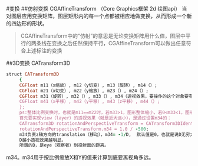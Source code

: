 #变换
##仿射变换 CGAffineTransform （Core Graphics框架 2d 绘图api）
当对图层应用变换矩阵，图层矩形内的每一个点都被相应地做变换，从而形成一个新的四边形的形状。
> CGAffineTransform中的“仿射”的意思是无论变换矩阵用什么值，图层中平行的两条线在变换之后任然保持平行，CGAffineTransform可以做出任意符合上述标注的变换

##3D变换 CATransform3D
```ruby
struct CATransform3D
     {
     CGFloat m11（x缩放）, m12（y切变）, m13（旋转）, m14（）;
     CGFloat m21（x切变）, m22（y缩放）, m23（）, m24（）;
     CGFloat m31（旋转）, m32（）, m33（）, m34（透视效果，要操作的这个对象要有旋转的角度，否则没有效果。正直/负值都有意义）;
     CGFloat m41（x平移）, m42（y平移）, m43（z平移）, m44（）;
     };
     ps:整体比例变换时，也就是m11==m22时，若m33>1，图形整体缩小，若0<m33<1，图形整体放大，若s<0,发生关于原点的对称等比变换。
     首先要实现view（layer）的透视效果（就是近大远小），是通过设置m34的：
     CATransform3D rotationAndPerspectiveTransform = CATransform3DIdentity;
     rotationAndPerspectiveTransform.m34 = 1.0 / -500;
     m34负责z轴方向的translation（移动），m34= -1/D,  默认值是0，也就是说D无穷大，这意味layer in projection plane（投射面）和layer in world coordinate重合了。
     D越小透视效果越明显。
     所谓的D，是eye（观察者）到投射面的距离。
```
m34。m34用于按比例缩放X和Y的值来计算到底要离视角多远。